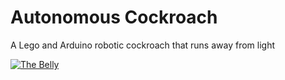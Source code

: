 # Autonomous Cockroach

A Lego and Arduino robotic cockroach that runs away from light

[![The Belly](https://j.gifs.com/M8B2KO.gif)](https://youtu.be/l8UyhBrsYiA)

